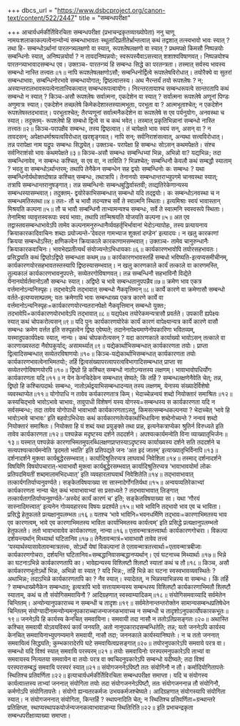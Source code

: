 +++
dbcs_url = "https://www.dsbcproject.org/canon-text/content/522/2447"
title = "सम्बन्धपरीक्षा"

+++
आचार्यधर्मकीर्तिविरचिता
सम्बन्धपरीक्षा
(प्रभाचन्द्रकृतव्याख्योपेता)
ननु चाणू नामयःशलाकाकल्पत्वेनान्योन्यं सम्बन्धाभावतः स्थूलादिप्रतीतेर्भ्रान्तत्वात् कथं तद्वशात् तत्स्वभावो भावः स्यात् ? तथा हि- सम्बन्धोऽर्थानां पारतन्त्र्यलक्षणो वा स्यात्, रूपश्लेषलक्षणो वा स्यात् ? प्रथमपक्षे किमसौ निष्पन्नयोः सम्बन्धिनोः स्यात्, अनिष्पन्नयोर्वा ? न तावदनिष्पन्नयोः; स्वरूपस्यैवाऽसत्त्वात् शशाश्वविषाणवत्। निष्पन्नयोश्च पारतन्त्र्याभावादसम्बन्ध एव।
उक्तञ्च-
पारतन्त्र्यं हि सम्बन्धः सिद्धे का परतन्त्रता। 
तस्मात् सर्वस्य भावस्य सम्बन्धो नास्ति तत्त्वतः॥१॥
नापि रूपश्लेषलक्षणोऽसौ; सम्बन्धिनोर्द्वित्वे रूपश्लेषविरोधात्। तयोरैक्ये वा सुतरां सम्बन्धाभावः, सम्बन्धिनोरभावे सम्बन्धायोगात्; द्विष्ठत्वात्तस्य। अथ नैरन्तर्यं तयो रूपश्लेषः ? न; अस्यान्तरालभावरूपत्वेनातात्त्विकत्वात् सम्बन्धरूपत्वायोगः। निरन्तरतायाश्च सम्बन्धरूपत्वे सान्तरतापि कथं सम्बन्धो न स्यात् ?
किञ्च-असौ रूपश्लेषः सर्वात्मना, एकदेशेन वा स्यात् ? सर्वात्मना रूपश्लेषे अणूनां पिण्डः अणुमात्रः स्यात्। एकदेशेन तच्छलेषे किमेकदेशास्तस्यात्मभूताः, परभूता वा ? आत्मभूताश्चेत्; न एकदेशेन रूपश्लेषस्तदभावात्। परभूताश्चेत्; तैरप्यणूनां सर्वात्मनैकदेशेन वा रूपश्लेषे स एव पर्यनुयोगः, अनवस्था च स्यात्। तदुक्तम्-
रूपश्लेषो हि सम्बधो द्वित्वे स च कथं भवेत्। 
तस्मात् प्रकृतिभिन्नानां सम्बन्धो नास्ति तत्त्वतः॥२॥
किञ्च-परापक्षैव सम्बन्धः, तस्य द्विष्ठत्वात्। तं चापेक्षते भावः स्वयं सन्, असन् वा ? न तावदसन्; अपेक्षाधर्माश्रयत्वविरोधात् खरशृङ्गवत्। नापि सन्; सर्वनिराशंसत्वात्, अन्यथा सत्त्वविरोधात्। तन्न परापेक्षा नाम यद्रूपः सम्बन्धः सिद्ध्येत्।
उक्तञ्च-
परापेक्षा हि सम्बन्धः सोऽसन् कथमपेक्षते। 
संश्च सर्वनिराशंसो भावः कथमपेक्षते॥३॥
किञ्च-असौ सम्बन्धः सम्बन्धिभ्यां भिन्नः, अभिन्नो वा? यद्यभिन्नः; तदा सम्बन्धिनावेव, न सम्बन्धः कश्चित्, स एव वा, न ताविति ? भिन्नश्चेत्; सम्बन्धिनौ केवलौ कथं सम्बद्धौ स्याताम् ?
भवतु वा सम्बन्धोऽर्थान्तरम्; तथापि तेनैकेन सम्बन्धेन सह द्वयोः सम्बन्धिनोः कः सम्बन्धः ? यथा सम्बन्धिनोर्यथोक्तदोषान्न कश्चित् सम्बन्धः, तथात्रापि। तेनानयोः सम्बन्धान्तराभ्युपगमे चानवस्था स्यात्; तत्रापि सम्बन्धान्तरानुषङ्गात्। तन्न सम्बन्धिनोः सम्बन्धबुद्धिर्वास्तवी; तव्द्यतिरेकेणान्यस्य सम्बन्धस्यासम्भवात्। तदुक्तम्-
द्वयोरेकाभिसम्बन्धात् सम्बन्धो यदि तद्‍द्वयोः। 
कः सम्बन्धोऽनवस्था च न सम्बन्धमतिस्तथा॥४॥
ततः-
तौ च भावौ तदन्यश्च सर्वे ते स्वात्मनि स्थिताः। 
इत्यमिश्राः स्वयं भावास्तान् मिश्रयति कल्पना॥५॥
तौ च भावौ सम्बन्धिनौ ताभ्यामन्यश्च सम्बन्धः, सर्वे ते स्वात्मनि स्वस्वरूपे स्थिताः। तेनामिश्रा व्यावृत्तस्वरूपाः स्वयं भावाः, तथापि तान्मिश्रयति योजयति कल्पना॥५॥
अत एव तद्वास्तवसम्बन्धाभावेऽपि तामेव कल्पनामनुरुन्धानैर्व्यवहर्तृभिर्भावानां भेदोऽन्यापोहः, तस्य प्रत्यायनाय क्रियाकारकादिवाचिनः शब्दाः प्रयोज्यन्ते-‘देवदत्त गामभ्याज शुक्लां दण्डेन’ इत्यादयः। न खलु कारकाणां क्रियया सम्बन्धोऽस्ति; क्षणिकत्वेन क्रियाकाले कारकाणामसम्भवात्। उक्तञ्च-
तामेव चानुरुन्धानैः क्रियाकारकवाचिनः। 
भावभेदप्रतीत्यर्थं संयोज्यन्तेऽभिधायकाः॥६॥
कार्यकारणभावोपि तयोरसहभावतः। 
प्रसिद्ध्यति कथं द्विष्ठोऽद्विष्ठे सम्बन्धता कथम्॥७॥
कार्यकारणभावस्तर्हि सम्बधो भविष्यति-इत्यप्यसमीचीनम्, कार्यकारणयोरसहभावतस्तस्यापि द्विष्ठस्यासम्भवात्। न खलु कारणकाले कार्यं तत्काले वा कारणमस्ति, तुल्यकालं कार्यकारणभावनुपपत्तेः, सव्येतरगोविषाणवत्। तन्न सम्बन्धिनौ सहभाविनौ विद्येते येंनानयोर्वर्तमानोऽसौ सम्बन्धः स्यात्। अद्विष्ठे च भावे सम्बन्धतानुपपन्नैव॥७॥
क्रमेण भाव एकत्र वर्त्तमानोऽन्यनिस्पृहः। 
तद्‍भावेऽपि तद्भावात् सम्बन्धो नैकवृत्तिमान्॥८॥
कार्ये कारणे वा क्रमेणासौ सम्बन्धो वर्तते-इत्यप्यसाम्प्रतम्; यतः क्रमेणापि भावः सम्बन्धाख्य एकत्र कारणे कार्ये वा वर्त्तमानोऽन्यनिस्पृहः=कार्यकारणयोरन्यतरानपेक्षो नैकवृत्तिमान् सम्बन्धो युक्तः; तदभावेपि=कार्यकारणयोरभावेऽपि तद्भावात्॥८॥
यद्यपेक्ष्य तयोरेकमन्यत्रासौ प्रवर्तते। 
उपकारी ह्यपेक्ष्यः स्यात् कथं चोपकरोत्यसन्॥९॥
यदि पुनः कार्यकारणयोरेकं कार्यं कारणं वापेक्ष्यान्यत्र कार्ये कारणे वासौ सम्बन्धः क्रमेण वर्त्तत इति सस्पृहत्वेन द्विष्ठ एवेष्यते; तदानेनापेक्ष्यमाणेनोपकारिणा भवितव्यम्, यस्मादुपकार्यपेक्ष्यः स्यात्, नान्यः। कथं चोपकरोत्यसन् ? यदा कारणकाले कार्याख्यो भावोऽसन् तत्काले वा कारणाख्यस्तदा नैवोपकुर्याद्; असामर्थ्यात्॥९॥
यद्येकार्थाभिसम्बन्धात् कार्यकारणता तयोः। 
प्राप्ता द्वित्वादिसम्बन्धात् सव्येतरविषाणयोः॥१०॥
किञ्च-यद्येकार्थाभिसम्बन्धात् कार्यकारणता तयोः कार्यकारणभावत्वेनाभिमतयोः; तर्हि द्वित्वसंख्यापरत्वापरत्वविभागादिसम्बन्धात् प्राप्ता सा सव्येतरगोविषाणयोरपि॥१०॥
द्विष्ठो हि कश्चित् सम्बन्धो नातोऽन्यत्तस्य लक्षणम्। 
भावाभावोपधिर्योगः कार्यकारणता यदि॥११॥
न येन केनचिदेकेन सम्बन्धात् सेष्यते; किं तर्हि ? सम्बन्धलक्षणेनैवेति चेत्; तन्न, द्विष्ठो हि कश्चित्पदार्थः सम्बन्धः, नातोऽर्थद्वयाभिसम्बन्धादन्यत् तस्य लक्षणम्, येनास्य संख्यादेर्विशेषो व्यवस्थाप्येत॥११॥
योगोपाधि न तावेव कर्यकारणतात्र किम्। 
भेदाच्चेन्नन्वयं शब्दो नियोक्तारं समाश्रितः॥१२॥
कस्यचिद्भावे भावोऽभावे चाभावः, तावुपाधी विशेषणं यस्य योगस्य=सम्बन्धस्य स कार्यकारणता यदि न सर्वसम्बन्धः; तदा तावेव योगोपाधी भावाभावौ कार्यकारणताऽस्तु, किमसत्सम्बन्धकल्पनया ? भेदाच्चेत् ‘भावे हि भावोऽभावे चाभावः‘ इति बहवोऽभिधेयाः कथं कार्यकारणतेत्येकार्थाभिधायिना शब्देनोच्यन्ते ? नन्वयं शब्दो नियोक्तारं समाश्रितः। नियोक्ता हि यं शब्दं यथा प्रयुङ्‍क्ते तथा प्राह, इत्यनेकत्राप्येका श्रुतिर्न विरुध्यते इति तावेव कार्यकारणता॥१२॥
पश्यन्नेक मदृष्टस्य दर्शने तददर्शने। 
अपश्यत्कार्यमन्वेति विना व्याख्यातृभिर्जनः॥१३॥
यस्मात् पश्यन्नेकं कारणाभिमतमुपलब्धिलक्षणप्राप्तस्याऽदृष्टस्य कार्याख्यस्य दर्शने सति तददर्शने च सत्यपश्यत्कार्यमन्वेति ‘इदमतो भवति’ इति प्रतिपद्यते जनः ‘अत इदं जातम्’ इत्याख्यातृभिर्विनापि॥१३॥
दर्शनादर्शने मुक्त्वा कार्यबुद्धेरसम्भवात्। 
कार्यादिश्रुतिरप्यत्र लाघवार्थ निवेशिता॥१४॥
तस्माद् दर्शनादर्शने विषयिणि विषयोपचारात्-भावाभावौ मुक्त्वा कार्यबुद्धेरसम्भवात् कार्यादिश्रुतिरप्यत्र ‘भावाभावयोर्मा लोकः प्रतिपदमियतीं शब्दमालामभिदध्यात्’ इति व्यवहारलाघवार्थं निवेशितेति॥१४॥
तद्भावाभावात् तत्कार्यगतिर्याप्यनुवर्ण्यते। 
सङ्केतविषयाख्या सा सास्नादेर्गोगतिर्यथा॥१५॥
अन्वयव्यतिरेकाभ्यां कार्यकारणता नान्या चेत् कथं भावाभावाभ्यां सा प्रसाध्यते ? तदभावाभावात् लिङ्गात् तत्कार्यतागतिर्याप्यनुवर्ण्यते-‘अस्येदं कार्यं कारणं च’ इति; सङ्केतविषयाख्या सा। यथा ‘गौरयं सास्नादिमत्त्वात्’ इत्यनेन गोव्यवहारस्य विषयः प्रदर्श्यते॥१५॥
भावे भाविनि तद्भावो भाव एव च भाविता। 
प्रसिद्धे हेतुफलते प्रत्यक्षानुपलम्भतः॥१६॥
यतश्च ‘भावे भाविनि=भवनधर्मिणि तद्भावः=कारणाभिमतस्य भाव एव कारणत्वम्, भावे एव कारणाभिमतस्य भाविता कार्याभिमतस्य कार्यत्वम्’ इति प्रसिद्धे प्रत्यक्षानुपलम्भतो हेतुफलते। ततो भावाभावावेव कार्यकारणता, नान्या॥१६॥
एतावन्मात्रतत्त्वार्थाः कार्यकारणगोचराः। 
विकल्पा दर्शयन्त्यर्थान् मिथ्यार्था घटितानिव॥१७॥
तेनैतावन्मात्रं=भावाभावौ तावेव तत्त्वं ‘यस्यार्थस्यासावेतावन्मात्रतत्त्वः, सोऽर्थो येषां विकल्पानां ते एतावन्मात्रतत्त्वार्थाः=एतावन्मात्रबीजाः कार्यकारणगोचराः, दर्शयन्ति घटितानिव=सम्बद्धानिवासम्बद्धानप्यर्थान्। एवं घटनाच्च मिथ्यार्थाः॥१७॥
भिन्ने का घटनाऽभिन्ने कार्यकारणतापि का। 
भावेह्यन्यस्य विश्लिष्टौ श्लिष्टौ स्यातां कथं च तौ॥१८॥
किञ्च, असौ कार्यकारणभूतोऽर्थो भिन्नः, अभिन्नो वा स्यात् ? यदि भिन्नः;, तर्हि भिन्ने का घटना स्वस्वभावव्यवस्थितेः ? अथाभिन्नः; तदाऽभिन्ने कार्यकारणतापि का ? नैव स्यात्।
स्यादेतत्, न भिन्नस्याभिन्नस्य वा सम्बन्धः। किं तर्हि ? सम्बन्धाख्येनैकेन सम्बन्धात्; इत्यत्रापि भावे सत्तायामन्यस्य सम्बन्धस्य विश्लिष्टौ कार्यकारणाभिमतौ श्लिष्टौ स्याताम्, कथं च तौ संयोगिसमवायिनौ ? आदिग्रहणात् स्वस्वाम्यादिकम्॥१८॥
संयोगिसमवाय्यादि सर्वमेतेन चिन्तितम्। 
अन्योन्यानुपकाराच्च न सम्बन्धी च तादृशः॥१९॥
सर्वमेतेनान्तन्तरोक्तेन सामान्यसम्बन्धप्रतिषेधेन चिन्तितम् संयोग्यादीनामन्योन्यमनुपकाराच्चाजन्यजनकभावाच्च न सम्बन्धी च तादृशोऽनुपकार्योपकारकभूतः॥१९॥
जननेऽपि हि कार्यस्य केनचित् समवायिना। 
समवायी तदा नासौ न ततोऽतिप्रसङ्गतः॥२०॥
अथास्ति कश्चित् समवायी योऽवयविरूपं कार्यं जनयति, अतो नानुपकारादसम्बन्धितेति; तन्न; यतो जननेऽपि कार्यस्य केनचित् समवायिनाभ्युपगम्यमाने समवायी, नासौ तदा; जननकाले कार्यस्यानिष्पत्तेः। न च ततो जननात् समवायित्वं सिद्ध्यति; कुम्भकारादेरपि घटे समवायित्वप्रसङ्गात्॥२०॥
तयोरनुपकारेऽपि समवाये परत्र वा। 
सम्बन्धो यदि विश्वं स्यात् समवायि परस्परम्॥२१॥
तयोः समवायिनोः परस्परमनुपकारेऽपि ताभ्यां वा समवायस्य नित्यतया समवायेन वा तयोः परत्र वा क्वचिदनुपकारेऽपि सम्बन्धो यदीष्यते; तदा विश्वं परस्परासम्बद्धं समवायि परस्परं स्यात्॥२१॥
संयोगजननेऽपिष्टौ ततः संयोगिनौ न तौ। 
कर्मादियोगितापत्तेः स्थितिश्च प्रतिवर्णिता॥२२॥
इत्याचार्यधर्मकीर्तिविरचिता
सम्बन्धपरीक्षा समाप्ता।
यदि च संयोगस्य कार्यत्वात्‍तस्य ताभ्यां जननात् संयोगिता तयोः तदा संयोगजननेऽपिष्टौ, ततः संयोगजननान्न तौ संयोगिनौ, कर्मणोऽपि संयोगितापत्तेः। संयोगो ह्यन्यतरकर्मजः उभयकर्मजश्चेष्यते। आदिग्रहणात् संयोगस्यापि संयोगिता स्यात्। न संयोगजननात् संयोगिता, किन्तर्हि ? स्थापनादिति चेत्; न स्थितिश्च प्रतिवर्णिता=ग्रन्थान्तरे प्रतिक्षिप्ता, स्थाप्यस्थापकयोर्जन्यजनकत्वाभावान्नान्या स्थितिरिति॥२२॥
इति प्रभाचन्द्रकृता सम्बन्धपरीक्षाव्याख्या समाप्ता।
